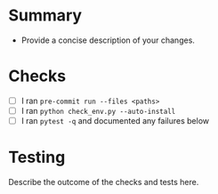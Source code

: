 # Summary
- Provide a concise description of your changes.
<!-- Reminder: keep the Insight Browser bundle under 6&nbsp;MB -->

# Checks
- [ ] I ran `pre-commit run --files <paths>`
- [ ] I ran `python check_env.py --auto-install`
- [ ] I ran `pytest -q` and documented any failures below

# Testing
Describe the outcome of the checks and tests here.
